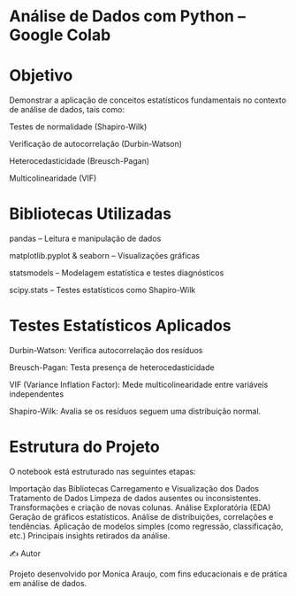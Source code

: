#  Análise de Dados com Python – Google Colab

# Objetivo

Demonstrar a aplicação de conceitos estatísticos fundamentais no contexto de análise de dados, tais como:

Testes de normalidade (Shapiro-Wilk)

Verificação de autocorrelação (Durbin-Watson)

Heterocedasticidade (Breusch-Pagan)

Multicolinearidade (VIF)

# Bibliotecas Utilizadas

pandas – Leitura e manipulação de dados

matplotlib.pyplot & seaborn – Visualizações gráficas

statsmodels – Modelagem estatística e testes diagnósticos

scipy.stats – Testes estatísticos como Shapiro-Wilk

# Testes Estatísticos Aplicados

Durbin-Watson: Verifica autocorrelação dos resíduos

Breusch-Pagan: Testa presença de heterocedasticidade

VIF (Variance Inflation Factor): Mede multicolinearidade entre variáveis independentes

Shapiro-Wilk: Avalia se os resíduos seguem uma distribuição normal.

# Estrutura do Projeto

O notebook está estruturado nas seguintes etapas:

Importação das Bibliotecas
Carregamento e Visualização dos Dados
Tratamento de Dados
Limpeza de dados ausentes ou inconsistentes. 
Transformações e criação de novas colunas.
Análise Exploratória (EDA)
Geração de gráficos estatísticos.
Análise de distribuições, correlações e tendências.
Aplicação de modelos simples (como regressão, classificação, etc.)
Principais insights retirados da análise.


✍️ Autor

Projeto desenvolvido por Monica Araujo, com fins educacionais e de prática em análise de dados.

